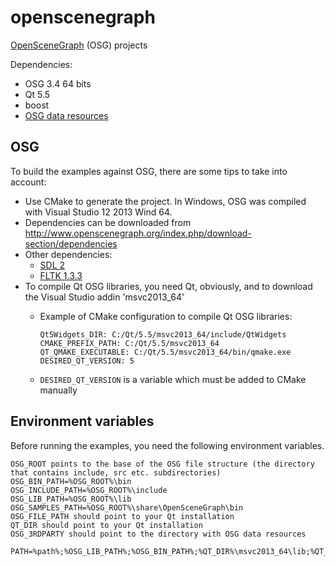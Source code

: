# openscenegraph
[OpenSceneGraph](http://www.openscenegraph.org/) (OSG) projects

Dependencies:

- OSG 3.4 64 bits
- Qt 5.5
- boost
- [OSG data resources](http://www.openscenegraph.org/index.php/download-section/data)

## OSG

To build the examples against OSG, there are some tips to take into account: 

- Use CMake to generate the project. In Windows, OSG was compiled with Visual Studio 12 2013 Wind 64.
- Dependencies can be downloaded from http://www.openscenegraph.org/index.php/download-section/dependencies
- Other dependencies:
  - [SDL 2](https://www.libsdl.org/download-2.0.php)
  - [FLTK 1.3.3](http://www.fltk.org/software.php)
- To compile Qt OSG libraries, you need Qt, obviously, and to download the Visual Studio addin 'msvc2013_64'
  - Example of CMake configuration to compile Qt OSG libraries:

	````  
	Qt5Widgets_DIR: C:/Qt/5.5/msvc2013_64/include/QtWidgets
	CMAKE_PREFIX_PATH: C:/Qt/5.5/msvc2013_64
	QT_QMAKE_EXECUTABLE: C:/Qt/5.5/msvc2013_64/bin/qmake.exe
	DESIRED_QT_VERSION: 5
	````
  - `DESIRED_QT_VERSION` is a variable which must be added to CMake manually
  
## Environment variables

Before running the examples, you need the following environment variables.

````  
OSG_ROOT points to the base of the OSG file structure (the directory that contains include, src etc. subdirectories)
OSG_BIN_PATH=%OSG_ROOT%\bin
OSG_INCLUDE_PATH=%OSG_ROOT%\include
OSG_LIB_PATH=%OSG_ROOT%\lib
OSG_SAMPLES_PATH=%OSG_ROOT%\share\OpenSceneGraph\bin
OSG_FILE_PATH should point to your Qt installation
QT_DIR should point to your Qt installation
OSG_3RDPARTY should point to the directory with OSG data resources

PATH=%path%;%OSG_LIB_PATH%;%OSG_BIN_PATH%;%QT_DIR%\msvc2013_64\lib;%QT_DIR%\msvc2013_64\bin;%OSG_3RDPARTY%\lib;%OSG_3RDPARTY%\bin
````  